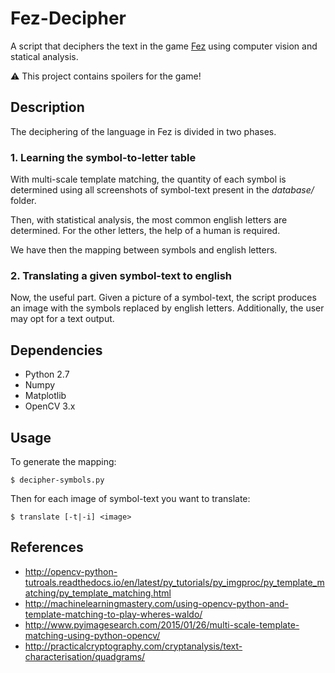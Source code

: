 # Fez-Decipher
A script that deciphers the text in the game [Fez](http://fezgame.com/) using computer vision and statical analysis.

:warning: This project contains spoilers for the game!

## Description

The deciphering of the language in Fez is divided in two phases.

### 1. Learning the symbol-to-letter table

With multi-scale template matching, the quantity of each symbol is determined using all screenshots of symbol-text present in the _database/_ folder.

Then, with statistical analysis, the most common english letters are determined. For the other letters, the help of a human is required.

We have then the mapping between symbols and english letters.

### 2. Translating a given symbol-text to english

Now, the useful part. Given a picture of a symbol-text, the script produces an image with the symbols replaced by english letters. Additionally, the user may opt for a text output.

## Dependencies
* Python 2.7
* Numpy
* Matplotlib
* OpenCV 3.x

## Usage

To generate the mapping:

```$ decipher-symbols.py```

Then for each image of symbol-text you want to translate:

```$ translate [-t|-i] <image>```

## References
* <http://opencv-python-tutroals.readthedocs.io/en/latest/py_tutorials/py_imgproc/py_template_matching/py_template_matching.html>
* <http://machinelearningmastery.com/using-opencv-python-and-template-matching-to-play-wheres-waldo/>
* <http://www.pyimagesearch.com/2015/01/26/multi-scale-template-matching-using-python-opencv/>
* <http://practicalcryptography.com/cryptanalysis/text-characterisation/quadgrams/>
